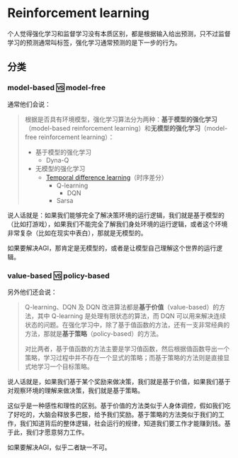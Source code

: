 # Reinforcement learning

个人觉得强化学习和监督学习没有本质区别，都是根据输入给出预测，只不过监督学习的预测通常叫标签，强化学习通常预测的是下一步的行为。

## 分类

### model-based 🆚 model-free


通常他们会说：

> 根据是否具有环境模型，强化学习算法分为两种：**基于模型的强化学习**（model-based reinforcement learning）和**无模型的强化学习**（model-free reinforcement learning）：
> - 基于模型的强化学习
> 	- Dyna-Q
> - 无模型的强化学习
> 	- [Temporal difference learning](Temporal%20difference%20learning.md)（时序差分）
> 		- Q-learning
> 			- DQN
> 		- Sarsa

说人话就是：如果我们能够完全了解决策环境的运行逻辑，我们就是基于模型的（比如打游戏），如果我们不能完全了解我们身处环境的运行逻辑，或者这个环境非常复杂（比如在现实中表白），那就是无模型的。

如果要解决AGI，那肯定是无模型的，或者是让模型自己理解这个世界的运行逻辑。

### value-based 🆚 policy-based

另外他们还会说：

> Q-learning、DQN 及 DQN 改进算法都是**基于价值**（value-based）的方法，其中 Q-learning 是处理有限状态的算法，而 DQN 可以用来解决连续状态的问题。在强化学习中，除了基于值函数的方法，还有一支非常经典的方法，那就是**基于策略**（policy-based）的方法。
> 
> 对比两者，基于值函数的方法主要是学习值函数，然后根据值函数导出一个策略，学习过程中并不存在一个显式的策略；而基于策略的方法则是直接显式地学习一个目标策略。

说人话就是，如果我们基于某个奖励来做决策，我们就是基于价值，如果我们基于对观察环境的理解来做决策，我们就是基于策略。

这似乎是一种感性和理性的区别。基于价值的方法类似于人身体调控，假如我们吃了好吃的，大脑会释放多巴胺，给予我们奖励。基于策略的方法类似于我们的工作，我们知道背后的整体逻辑，社会运行的规律，知道我们要工作才能赚到钱。基于此，我们才愿意努力工作。

如果要解决AGI，似乎二者缺一不可。




